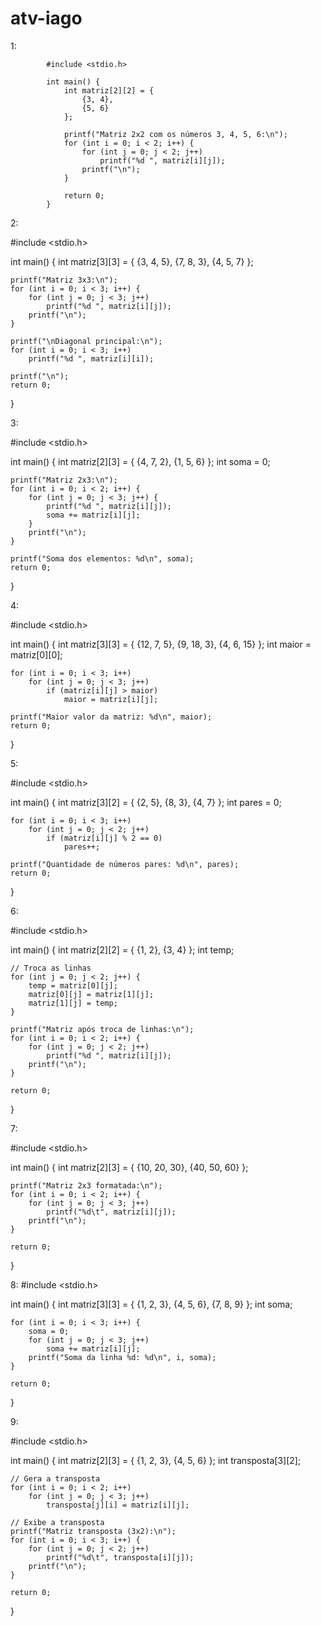 # atv-iago


1:

            #include <stdio.h>

            int main() {
                int matriz[2][2] = {
                    {3, 4},
                    {5, 6}
                };

                printf("Matriz 2x2 com os números 3, 4, 5, 6:\n");
                for (int i = 0; i < 2; i++) {
                    for (int j = 0; j < 2; j++)
                        printf("%d ", matriz[i][j]);
                    printf("\n");
                }

                return 0;
            }


2:

#include <stdio.h>

int main() {
    int matriz[3][3] = {
        {3, 4, 5},
        {7, 8, 3},
        {4, 5, 7}
    };

    printf("Matriz 3x3:\n");
    for (int i = 0; i < 3; i++) {
        for (int j = 0; j < 3; j++)
            printf("%d ", matriz[i][j]);
        printf("\n");
    }

    printf("\nDiagonal principal:\n");
    for (int i = 0; i < 3; i++)
        printf("%d ", matriz[i][i]);

    printf("\n");
    return 0;
}

3:


#include <stdio.h>

int main() {
    int matriz[2][3] = {
        {4, 7, 2},
        {1, 5, 6}
    };
    int soma = 0;

    printf("Matriz 2x3:\n");
    for (int i = 0; i < 2; i++) {
        for (int j = 0; j < 3; j++) {
            printf("%d ", matriz[i][j]);
            soma += matriz[i][j];
        }
        printf("\n");
    }

    printf("Soma dos elementos: %d\n", soma);
    return 0;
}


4:

#include <stdio.h>

int main() {
    int matriz[3][3] = {
        {12, 7, 5},
        {9, 18, 3},
        {4, 6, 15}
    };
    int maior = matriz[0][0];

    for (int i = 0; i < 3; i++)
        for (int j = 0; j < 3; j++)
            if (matriz[i][j] > maior)
                maior = matriz[i][j];

    printf("Maior valor da matriz: %d\n", maior);
    return 0;
}


5:

#include <stdio.h>

int main() {
    int matriz[3][2] = {
        {2, 5},
        {8, 3},
        {4, 7}
    };
    int pares = 0;

    for (int i = 0; i < 3; i++)
        for (int j = 0; j < 2; j++)
            if (matriz[i][j] % 2 == 0)
                pares++;

    printf("Quantidade de números pares: %d\n", pares);
    return 0;
}


6:

#include <stdio.h>

int main() {
    int matriz[2][2] = {
        {1, 2},
        {3, 4}
    };
    int temp;

    // Troca as linhas
    for (int j = 0; j < 2; j++) {
        temp = matriz[0][j];
        matriz[0][j] = matriz[1][j];
        matriz[1][j] = temp;
    }

    printf("Matriz após troca de linhas:\n");
    for (int i = 0; i < 2; i++) {
        for (int j = 0; j < 2; j++)
            printf("%d ", matriz[i][j]);
        printf("\n");
    }

    return 0;
}

7:

#include <stdio.h>

int main() {
    int matriz[2][3] = {
        {10, 20, 30},
        {40, 50, 60}
    };

    printf("Matriz 2x3 formatada:\n");
    for (int i = 0; i < 2; i++) {
        for (int j = 0; j < 3; j++)
            printf("%d\t", matriz[i][j]);
        printf("\n");
    }

    return 0;
}

8:
#include <stdio.h>

int main() {
    int matriz[3][3] = {
        {1, 2, 3},
        {4, 5, 6},
        {7, 8, 9}
    };
    int soma;

    for (int i = 0; i < 3; i++) {
        soma = 0;
        for (int j = 0; j < 3; j++)
            soma += matriz[i][j];
        printf("Soma da linha %d: %d\n", i, soma);
    }

    return 0;
}

9:

#include <stdio.h>

int main() {
    int matriz[2][3] = {
        {1, 2, 3},
        {4, 5, 6}
    };
    int transposta[3][2];

    // Gera a transposta
    for (int i = 0; i < 2; i++)
        for (int j = 0; j < 3; j++)
            transposta[j][i] = matriz[i][j];

    // Exibe a transposta
    printf("Matriz transposta (3x2):\n");
    for (int i = 0; i < 3; i++) {
        for (int j = 0; j < 2; j++)
            printf("%d\t", transposta[i][j]);
        printf("\n");
    }

    return 0;
}

